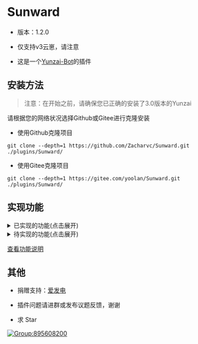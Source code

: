 # Sunward

* 版本：1.2.0

* 仅支持v3云崽，请注意

* 这是一个[Yunzai-Bot](https://gitee.com/le-niao/Yunzai-Bot)的插件

## 安装方法

> 注意：在开始之前，请确保您已正确的安装了3.0版本的Yunzai

请根据您的网络状况选择Github或Gitee进行克隆安装

* 使用Github克隆项目

```
git clone --depth=1 https://github.com/Zacharvc/Sunward.git ./plugins/Sunward/
```

* 使用Gitee克隆项目

```
git clone --depth=1 https://gitee.com/yoolan/Sunward.git ./plugins/Sunward/
```

## 实现功能

<details>
  <summary>已实现的功能(点击展开)</summary>

* 查看好友列表
* 查看群聊列表
* 快捷删除好友
* 快捷退出群聊
* Git克隆项目安装插件
* 通过rm删除插件文件夹
* 撤回消息
* 投票撤回消息

</details>

<details>
  <summary>待实现的功能(点击展开)</summary>

* 监测好友请求
* 监测加群邀请
* 快捷删除全部好友
* 快捷退出所有群聊
* 功能图形化

</details>

[查看功能说明](apps/README.md)

## 其他

* 捐赠支持：[爱发电](https://afdian.net/a/withGarlic)

* 插件问题请进群或发布议题反馈，谢谢

* 求 Star

[![Group:895608200](https://img.shields.io/badge/Group-895608200-red)](https://qm.qq.com/cgi-bin/qm/qr?authKey=90qX4dwk3D3iqA3N%2FI8K5RL3n9ucg30CmRMiQn%2FpfBdV1d2HHOslAbwm%2BsPpb8nZ&k=rJ1gMehehYXvj8z8jut6h-Zj5VUd4rhr&noverify=0)